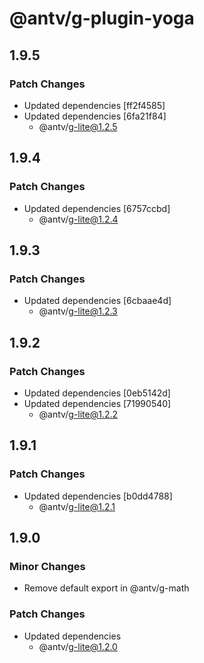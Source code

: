 # @antv/g-plugin-yoga

## 1.9.5

### Patch Changes

-   Updated dependencies [ff2f4585]
-   Updated dependencies [6fa21f84]
    -   @antv/g-lite@1.2.5

## 1.9.4

### Patch Changes

-   Updated dependencies [6757ccbd]
    -   @antv/g-lite@1.2.4

## 1.9.3

### Patch Changes

-   Updated dependencies [6cbaae4d]
    -   @antv/g-lite@1.2.3

## 1.9.2

### Patch Changes

-   Updated dependencies [0eb5142d]
-   Updated dependencies [71990540]
    -   @antv/g-lite@1.2.2

## 1.9.1

### Patch Changes

-   Updated dependencies [b0dd4788]
    -   @antv/g-lite@1.2.1

## 1.9.0

### Minor Changes

-   Remove default export in @antv/g-math

### Patch Changes

-   Updated dependencies
    -   @antv/g-lite@1.2.0

